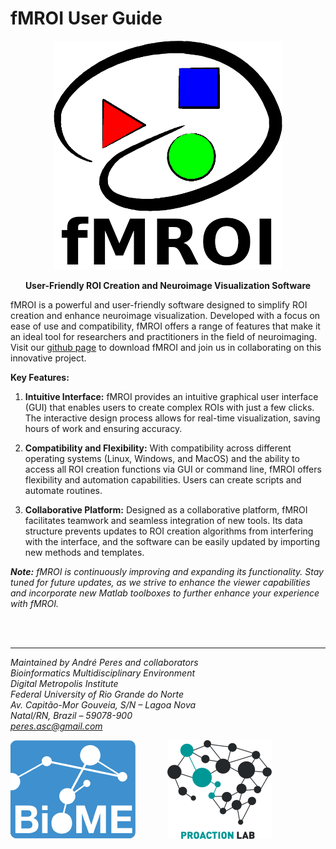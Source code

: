 fMROI User Guide
================

<p align="center">
<img src="img/fmroi_logo.png" alt="fMROI Logo"/>
</p>

**<p style="text-align: center;">User-Friendly ROI Creation and Neuroimage Visualization Software</p>**

fMROI is a powerful and user-friendly software designed to simplify ROI creation and enhance neuroimage visualization. Developed with a focus on ease of use and compatibility, fMROI offers a range of features that make it an ideal tool for researchers and practitioners in the field of neuroimaging. Visit our [github page](https://github.com/peresasc/fmroi) to download fMROI and join us in collaborating on this innovative project.

**Key Features:**

1. **Intuitive Interface:** fMROI provides an intuitive graphical user interface (GUI) that enables users to create complex ROIs with just a few clicks. The interactive design process allows for real-time visualization, saving hours of work and ensuring accuracy.

2. **Compatibility and Flexibility:** With compatibility across different operating systems (Linux, Windows, and MacOS) and the ability to access all ROI creation functions via GUI or command line, fMROI offers flexibility and automation capabilities. Users can create scripts and automate routines.

3. **Collaborative Platform:** Designed as a collaborative platform, fMROI facilitates teamwork and seamless integration of new tools. Its data structure prevents updates to ROI creation algorithms from interfering with the interface, and the software can be easily updated by importing new methods and templates.


***Note:*** *fMROI is continuously improving and expanding its functionality. Stay tuned for future updates, as we strive to enhance the viewer capabilities and incorporate new Matlab toolboxes to further enhance your experience with fMROI.*

<br/>
<br/>

--------
*Maintained by André Peres and collaborators*  
*Bioinformatics Multidisciplinary Environment*  
*Digital Metropolis Institute*  
*Federal University of Rio Grande do Norte*  
*Av. Capitão-Mor Gouveia, S/N – Lagoa Nova*  
*Natal/RN, Brazil – 59078-900*  
[*peres.asc@gmail.com*](mailto:peres.asc@gmail.com)

[![BioME logo](img/biome_logo.png)](https://bioinfo.imd.ufrn.br)
&nbsp;&nbsp;&nbsp;&nbsp;&nbsp;&nbsp;&nbsp;&nbsp;&nbsp;&nbsp;&nbsp;
[![Proaction logo](img/proaction_logo.png)](https://proactionlab.fpce.uc.pt)
